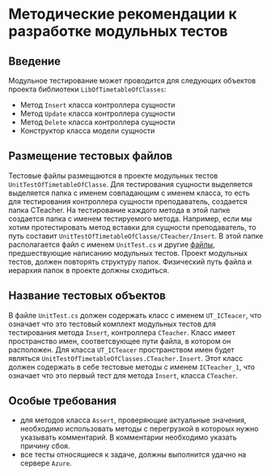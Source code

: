 # Методические рекомендации к разработке модульных тестов

## Введение

Модульное тестирование может проводится для следующих объектов проекта библиотеки `LibOfTimetableOfClasses`:
- Метод `Insert` класса контроллера сущности
- Метод `Update` класса контроллера сущности
- Метод `Delete` класса контроллера сущности
- Конструктор класса модели сущности

## Размещение тестовых файлов

Тестовые файлы размещаются в проекте модульных тестов `UnitTestOfTimetableOfClasse`. 
Для тестирования сущности выделяется выделяется папка с именем совпадающим с именем класса, 
то есть для тестирования контроллера сущности преподаватель, создается папка CTeacher. 
На тестирование каждого метода в этой папке создается папка с именем тестируемого метода. 
Например, если мы хотим протестировать метод вставки для сущности преподаватель, 
то путь составит `UnitTestOfTimetableOfClasse/CTeacher/Insert`. 
В этой папке располагается файл с именем `UnitTest.cs` и другие 
[файлы](https://github.com/Students-of-the-city-of-Kostroma/Student-timetable/blob/dev/Docs/White-box/README.md), 
предшествующие написанию модульных тестов. 
Проект модульных тестов, должен повторять структуру папок. Физический путь файла и иерархия папок в проекте должны сходиться.

## Название тестовых объектов

В файле `UnitTest.cs` должен содержать класс с именем `UT_ICTeacer`, 
что означает что это тестовый комплект модульных тестов для тестирования метода `Insert`, 
контроллера `CTeacher`. Класс имеет пространство имен, соответсвующее пути файла, 
в котором он расположен. Для класса `UT_ICTeacer` пространством имен будет 
являться `UnitTestOfTimetableOfClasses.CTeacher.Insert`. Этот класс должен содержать 
в себе тестовые методы с именем `ICTeacher_1`, что означает что это первый тест для метода `Insert`, класса `CTeacher`.

## Особые требования

- для методов класса `Assert`, проверяющие актуальные значения, необходимо использовать 
методы с перегрузкой в котороых нужно указывать комментарий. В комментарии необходимо указать причину сбоя. 
- все тесты относящиеся к задаче, должны выполнится удачно на сервере `Azure`.
